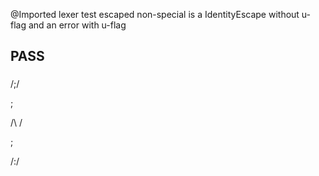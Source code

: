 @Imported lexer test
escaped non-special is a IdentityEscape without u-flag and an error with u-flag
## PASS
###
/\;/

;

/\ /

;

/\:/